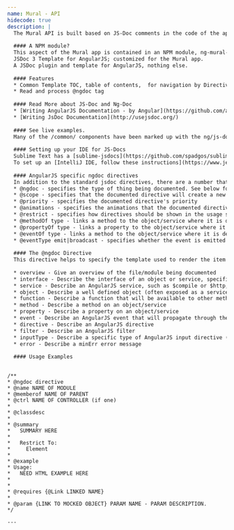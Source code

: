 ```yaml
---
name: Mural - API
hidecode: true
description: |
  The Mural API is built based on JS-Doc comments in the code of the application.  To deal with Angular; we also use the NG-Doc aspect of JS-Doc.
  
  #### A NPM module?
  This aspect of the Mural app is contained in an NPM module, ng-mural-jsdoc.
  JSDoc 3 Template for AngularJS; customized for the Mural app.
  A JSDoc plugin and template for AngularJS, nothing else.
  
  #### Features
  * Common Template TOC, table of contents,  for navigation by Directives, Services, Controllers, etc
  * Read and process @ngdoc tag
  
  #### Read More about JS-Doc and Ng-Doc
  * [Writing AngularJS Documentation - by Angular](https://github.com/angular/angular.js/wiki/Writing-AngularJS-Documentation).
  * [Writing JsDoc Documentation](http://usejsdoc.org/)
  
  #### See live examples.
  Many of the /common/ components have been marked up with the ng/js-doc comments.  You can use those as a starting point.
  
  #### Setting up your IDE for JS-Docs
  Sublime Text has a [sublime-jsdocs](https://github.com/spadgos/sublime-jsdocs) package.
  To set up an [IntelliJ IDE, follow these instructions](https://www.jetbrains.com/idea/help/creating-jsdoc-comments.html).
  
  #### AngularJS specific ngdoc directives
  In addition to the standard jsdoc directives, there are a number that are specific to the Angular code-base:
  * @ngdoc - specifies the type of thing being documented. See below for more detail.
  * @scope - specifies that the documented directive will create a new scope
  * @priority - specifies the documented directive's priority
  * @animations - specifies the animations that the documented directive supports
  * @restrict - specifies how directives should be shown in the usage section. For example, for [E]lement, [A]ttribute, and [C]lass, use @restrict ECA
  * @methodOf type - links a method to the object/service where it is defined
  * @propertyOf type - links a property to the object/service where it is defined
  * @eventOf type - links a method to the object/service where it is defined
  * @eventType emit|broadcast - specifies whether the event is emitted or broadcast
  
  #### The @ngdoc Directive
  This directive helps to specify the template used to render the item being documented. For instance, a directive would have different properties to a filter and so would be documented differently. The commonly used types are:
  
  * overview - Give an overview of the file/module being documented
  * interface - Describe the interface of an object or service, specified by the @name directive. (abstract: use @object or @service instead)
  * service - Describe an AngularJS service, such as $compile or $http, for instance.
  * object - Describe a well defined object (often exposed as a service)
  * function - Describe a function that will be available to other methods (such as a helper function within the ng module)
  * method - Describe a method on an object/service
  * property - Describe a property on an object/service
  * event - Describe an AngularJS event that will propagate through the $scope tree.
  * directive - Describe an AngularJS directive
  * filter - Describe an AngularJS filter
  * inputType - Describe a specific type of AngularJS input directive (such as text, email or checkbox)
  * error - Describe a minErr error message
  
  #### Usage Examples
  
  ```
    /**
    * @ngdoc directive
    * @name NAME OF MODULE
    * @memberof NAME OF PARENT
    * @ctrl NAME OF CONTROLLER (if one)
    *
    * @classdesc
    *
    * @summary
    *   SUMMARY HERE
    *
    *   Restrict To:
    *     Element
    *
    * @example
    * Usage:
    *   NEED HTML EXAMPLE HERE
    *
    *
    * @requires {@Link LINKED NAME} 
    *
    * @param {LINK TO MOCKED OBJECT} PARAM NAME - PARAM DESCRIPTION.
    */
  ```
---
```

<script>
    /**
    * @ngdoc directive
    * @name NAME OF MODULE
    * @memberof NAME OF PARENT
    * @ctrl NAME OF CONTROLLER (if one)
    *
    * @classdesc
    *
    * @summary
    *   SUMMARY HERE
    *
    *   Restrict To:
    *     Element
    *
    * @example
    * Usage:
    *   NEED HTML EXAMPLE HERE
    *
    *
    * @requires {@Link LINKED NAME} 
    *
    * @param {LINK TO MOCKED OBJECT} PARAM NAME - PARAM DESCRIPTION.
    */
</script>
